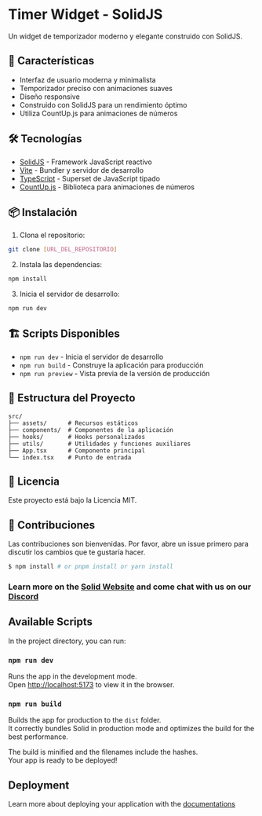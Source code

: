 # Timer Widget - SolidJS

Un widget de temporizador moderno y elegante construido con SolidJS.

## 🚀 Características

- Interfaz de usuario moderna y minimalista
- Temporizador preciso con animaciones suaves
- Diseño responsive
- Construido con SolidJS para un rendimiento óptimo
- Utiliza CountUp.js para animaciones de números

## 🛠️ Tecnologías

- [SolidJS](https://www.solidjs.com/) - Framework JavaScript reactivo
- [Vite](https://vitejs.dev/) - Bundler y servidor de desarrollo
- [TypeScript](https://www.typescriptlang.org/) - Superset de JavaScript tipado
- [CountUp.js](https://inorganik.github.io/countUp.js/) - Biblioteca para animaciones de números

## 📦 Instalación

1. Clona el repositorio:
```bash
git clone [URL_DEL_REPOSITORIO]
```

2. Instala las dependencias:
```bash
npm install
```

3. Inicia el servidor de desarrollo:
```bash
npm run dev
```

## 🏗️ Scripts Disponibles

- `npm run dev` - Inicia el servidor de desarrollo
- `npm run build` - Construye la aplicación para producción
- `npm run preview` - Vista previa de la versión de producción

## 🎨 Estructura del Proyecto

```
src/
├── assets/      # Recursos estáticos
├── components/  # Componentes de la aplicación
├── hooks/       # Hooks personalizados
├── utils/       # Utilidades y funciones auxiliares
├── App.tsx      # Componente principal
└── index.tsx    # Punto de entrada
```

## 📝 Licencia

Este proyecto está bajo la Licencia MIT.

## 👥 Contribuciones

Las contribuciones son bienvenidas. Por favor, abre un issue primero para discutir los cambios que te gustaría hacer.

```bash
$ npm install # or pnpm install or yarn install
```

### Learn more on the [Solid Website](https://solidjs.com) and come chat with us on our [Discord](https://discord.com/invite/solidjs)

## Available Scripts

In the project directory, you can run:

### `npm run dev`

Runs the app in the development mode.<br>
Open [http://localhost:5173](http://localhost:5173) to view it in the browser.

### `npm run build`

Builds the app for production to the `dist` folder.<br>
It correctly bundles Solid in production mode and optimizes the build for the best performance.

The build is minified and the filenames include the hashes.<br>
Your app is ready to be deployed!

## Deployment

Learn more about deploying your application with the [documentations](https://vitejs.dev/guide/static-deploy.html)
